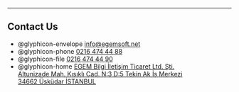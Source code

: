 - - -
## Contact Us

- @glyphicon-envelope [info@egemsoft.net](mailto:info@egemsoft.net)
- @glyphicon-phone [0216 474 44 88](tel:02164744488)
- @glyphicon-file [0216 474 44 90](tel:02164744490)
- @glyphicon-home [EGEM Bilgi İletişim Ticaret Ltd. Şti.  
  Altunizade Mah. Kısıklı Cad. N:3 D:5 Tekin Ak İş Merkezi  
  34662 Üsküdar İSTANBUL](https://www.google.com/maps/place/K%C4%B1s%C4%B1kl%C4%B1+Cd+No:3/@41.0237096,29.037486,17z/data=!4m2!3m1!1s0x14cab7fb25b13d0b:0x17dddcf46745dbcb)
